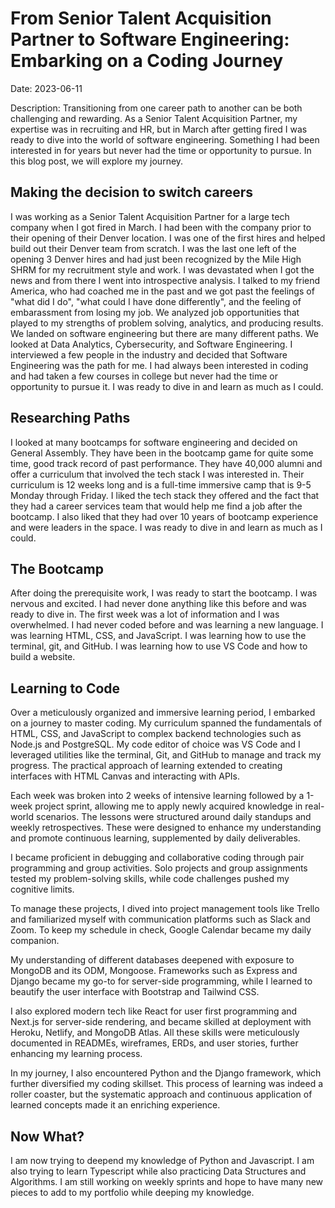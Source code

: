 # From Senior Talent Acquisition Partner to Software Engineering: Embarking on a Coding Journey
Date: 2023-06-11

Description: Transitioning from one career path to another can be both challenging and rewarding. As a Senior Talent Acquisition Partner, my expertise was in recruiting and HR, but in March after getting fired I was ready to dive into the world of software engineering. Something I had been interested in for years but never had the time or opportunity to pursue. In this blog post, we will explore my journey.

## Making the decision to switch careers
I was working as a Senior Talent Acquisition Partner for a large tech company when I got fired in March. I had been with the company prior to their opening of their Denver location. I was one of the first hires and helped build out their Denver team from scratch. I was the last one left of the opening 3 Denver hires and had just been recognized by the Mile High SHRM for my recruitment style and work. I was devastated when I got the news and from there I went into introspective analysis. I talked to my friend America, who had coached me in the past and we got past the feelings of "what did I do", "what could I have done differently", and the feeling of embarassment from losing my job. We analyzed job opportunities that played to my strengths of problem solving, analytics, and producing results. We landed on software engineering but there are many different paths. We looked at Data Analytics, Cybersecurity, and Software Engineering. I interviewed a few people in the industry and decided that Software Engineering was the path for me. I had always been interested in coding and had taken a few courses in college but never had the time or opportunity to pursue it. I was ready to dive in and learn as much as I could.

## Researching Paths
I looked at many bootcamps for software engineering and decided on General Assembly. They have been in the bootcamp game for quite some time, good track record of past performance. They have 40,000 alumni and offer a curriculum that involved the tech stack I was interested in. Their curriculum is 12 weeks long and is a full-time immersive camp that is 9-5 Monday through Friday. I liked the tech stack they offered and the fact that they had a career services team that would help me find a job after the bootcamp. I also liked that they had over 10 years of bootcamp experience and were leaders in the space. I was ready to dive in and learn as much as I could.

## The Bootcamp
After doing the prerequisite work, I was ready to start the bootcamp. I was nervous and excited. I had never done anything like this before and was ready to dive in. The first week was a lot of information and I was overwhelmed. I had never coded before and was learning a new language. I was learning HTML, CSS, and JavaScript. I was learning how to use the terminal, git, and GitHub. I was learning how to use VS Code and how to build a website. 

## Learning to Code
Over a meticulously organized and immersive learning period, I embarked on a journey to master coding. My curriculum spanned the fundamentals of HTML, CSS, and JavaScript to complex backend technologies such as Node.js and PostgreSQL. My code editor of choice was VS Code and I leveraged utilities like the terminal, Git, and GitHub to manage and track my progress. The practical approach of learning extended to creating interfaces with HTML Canvas and interacting with APIs.

Each week was broken into 2 weeks of intensive learning followed by a 1-week project sprint, allowing me to apply newly acquired knowledge in real-world scenarios. The lessons were structured around daily standups and weekly retrospectives. These were designed to enhance my understanding and promote continuous learning, supplemented by daily deliverables.

I became proficient in debugging and collaborative coding through pair programming and group activities. Solo projects and group assignments tested my problem-solving skills, while code challenges pushed my cognitive limits.

To manage these projects, I dived into project management tools like Trello and familiarized myself with communication platforms such as Slack and Zoom. To keep my schedule in check, Google Calendar became my daily companion.

My understanding of different databases deepened with exposure to MongoDB and its ODM, Mongoose. Frameworks such as Express and Django became my go-to for server-side programming, while I learned to beautify the user interface with Bootstrap and Tailwind CSS.

I also explored modern tech like React for user first programming and Next.js for server-side rendering, and became skilled at deployment with Heroku, Netlify, and MongoDB Atlas. All these skills were meticulously documented in READMEs, wireframes, ERDs, and user stories, further enhancing my learning process.

In my journey, I also encountered Python and the Django framework, which further diversified my coding skillset. This process of learning was indeed a roller coaster, but the systematic approach and continuous application of learned concepts made it an enriching experience.

## Now What?
I am now trying to deepend my knowledge of Python and Javascript. I am also trying to learn Typescript while also practicing Data Structures and Algorithms. I am still working on weekly sprints and hope to have many new pieces to add to my portfolio while deeping my knowledge.
